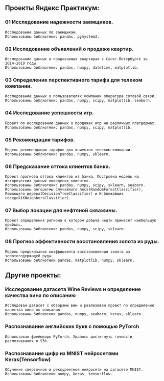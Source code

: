 
## Проекты Яндекс Практикум:

### 01 Исследование надежности заемщиков.

    Исследование данных по заемщикам.
    Использованы библиотеки: pandas, pymystem3.

### 02 Исследование объявлений о продаже квартир.

    Исследование данных о продаваемых квартирах в Санкт-Петербурге за 2014-2019 годы.
    Использованы библиотеки: pandas, numpy, datetime, matplotlib.
    
### 03 Определение перспективного тарифа для телеком компании.

    Исследование данных о пользователях компании оператора сотовой связи.
    Использованы библиотеки: pandas, numpy, scipy, matplotlib, seaborn.
    
### 04 Исследование успешности игр.

    Проект по исследованию данных о продажах игр на различных платформах.
    Использованы библиотеки: pandas, numpy, scipy, matplotlib. 
    
### 05 Рекомендация тарифов.

    Модель рекомендации тарифов для клиентов телеком компании.
    Использованы библиотеки: pandas, numpy, sklearn.
    
### 06 Предсказание оттока клиентов банка.

    Проект прогноза оттока клиентов из банка. Построена модель на исторических данных поведения клиентов.
    Использованы библиотеки: pandas, numpy, scipy, sklearn, seaborn.
    Использованы алгоритмы Случайного леса(RandomForestClassifier), Решающего дерева(DecisionTreeClassifier) и К-ближайших соседей(KNeighborsClassifier).
    
### 07 Выбор локации для нефтяной скважины.

    Проект определения региона в котором добыча нефти принесет наибольшую прибыль.
    Использованы библиотеки: pandas, numpy, scipy, sklearn.
    
### 08 Прогноз эффективности восстановления золота из руды.

    Модель предсказания коэффициента восстановления золота из золотосодержащей руды.
    Использованы библиотеки pandas, matplotlib, numpy, sklearn.
    
## Другие проекты:

### Исследование датасета Wine Reviews и определение качества вина по описанию

    Исследован датасет с обзорами вин и реализован проект по определению качества вина по описанию.
    Использованы библиотеки pandas, numpy, seaborn, keras, sklearn.

### Распознавание английских букв с помощью PyTorch

    Использован фреймворк PyTorch. Удалось достигнуть точности распознавания в 93%.

### Распознавание цифр из MNIST нейросетями Keras(Tensorflow)

    Обучение сверточной и реккурентной нейросети на датасете MNIST. Использованы библиотеки numpy, keras, tensorflow.